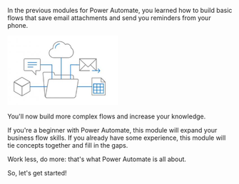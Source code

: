In the previous modules for Power Automate, you learned how to build basic flows that save email attachments and send you reminders from your phone.

![Power Automate image](../media/FlowPlan.png)

You'll now build more complex flows and increase your knowledge.

If you're a beginner with Power Automate, this module will expand your business flow skills. If you already have some experience, this module will tie concepts together and fill in the gaps.

Work less, do more: that's what Power Automate is all about.

So, let's get started!
